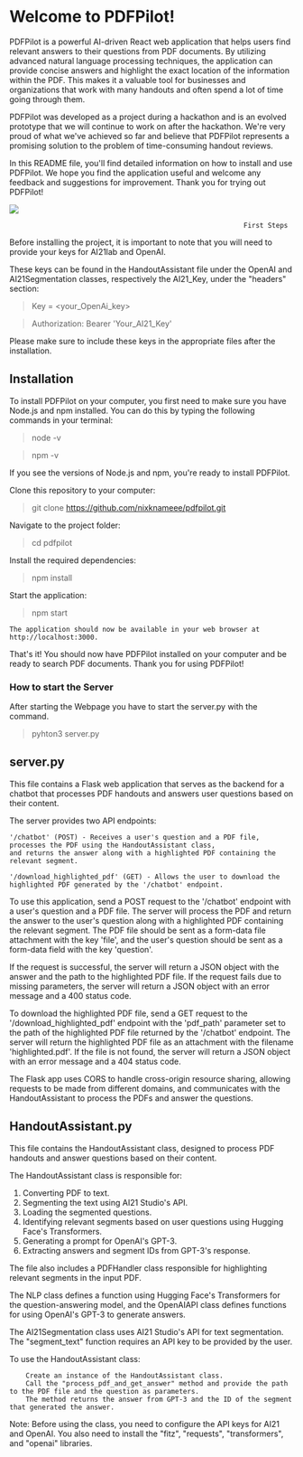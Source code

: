 # Welcome to PDFPilot!

PDFPilot is a powerful AI-driven React web application that helps users find relevant answers to their questions from PDF documents. By utilizing advanced natural language processing techniques, the application can provide concise answers and highlight the exact location of the information within the PDF. This makes it a valuable tool for businesses and organizations that work with many handouts and often spend a lot of time going through them.

PDFPilot was developed as a project during a hackathon and is an evolved prototype that we will continue to work on after the hackathon. We're very proud of what we've achieved so far and believe that PDFPilot represents a promising solution to the problem of time-consuming handout reviews.

In this README file, you'll find detailed information on how to install and use PDFPilot. We hope you find the application useful and welcome any feedback and suggestions for improvement. Thank you for trying out PDFPilot!




![](https://github.com/nixknameee/pdf_pilot/blob/main/pdfpilot/public/ezgif.com-video-to-gif.gif)

                                                              First Steps

Before installing the project, it is important to note that you will need to provide your keys for AI21lab and OpenAI.

These keys can be found in the HandoutAssistant file under the OpenAI and AI21Segmentation classes, respectively the AI21_Key, under the "headers" section:

> Key = <your_OpenAi_key>

> Authorization: Bearer 'Your_AI21_Key'

Please make sure to include these keys in the appropriate files after the installation.

## Installation

To install PDFPilot on your computer, you first need to make sure you have Node.js and npm installed. You can do this by typing the following commands in your terminal:

> node -v

> npm -v

If you see the versions of Node.js and npm, you're ready to install PDFPilot.

Clone this repository to your computer:


> git clone https://github.com/nixknameee/pdfpilot.git

Navigate to the project folder:


> cd pdfpilot

Install the required dependencies:

> npm install

Start the application:

> npm start

    The application should now be available in your web browser at http://localhost:3000.

That's it! You should now have PDFPilot installed on your computer and be ready to search PDF documents. Thank you for using PDFPilot!

### How to start the Server
After starting the Webpage you have to start the server.py with the command.

> pyhton3 server.py

## server.py


This file contains a Flask web application that serves as the backend for a chatbot that processes PDF handouts and answers user questions based on their content.

The server provides two API endpoints:

    '/chatbot' (POST) - Receives a user's question and a PDF file, processes the PDF using the HandoutAssistant class,
    and returns the answer along with a highlighted PDF containing the relevant segment.

    '/download_highlighted_pdf' (GET) - Allows the user to download the highlighted PDF generated by the '/chatbot' endpoint.

To use this application, send a POST request to the '/chatbot' endpoint with a user's question and a PDF file. The server will process the PDF and return the answer to the user's question along with a highlighted PDF containing the relevant segment. The PDF file should be sent as a form-data file attachment with the key 'file', and the user's question should be sent as a form-data field with the key 'question'.

If the request is successful, the server will return a JSON object with the answer and the path to the highlighted PDF file. If the request fails due to missing parameters, the server will return a JSON object with an error message and a 400 status code.

To download the highlighted PDF file, send a GET request to the '/download_highlighted_pdf' endpoint with the 'pdf_path' parameter set to the path of the highlighted PDF file returned by the '/chatbot' endpoint. The server will return the highlighted PDF file as an attachment with the filename 'highlighted.pdf'. If the file is not found, the server will return a JSON object with an error message and a 404 status code.

The Flask app uses CORS to handle cross-origin resource sharing, allowing requests to be made from different domains, and communicates with the HandoutAssistant to process the PDFs and answer the questions.




## HandoutAssistant.py


This file contains the HandoutAssistant class, designed to process PDF handouts and answer questions based on their content.

The HandoutAssistant class is responsible for:


1. Converting PDF to text.
2. Segmenting the text using AI21 Studio's API.
3. Loading the segmented questions.
4. Identifying relevant segments based on user questions using Hugging Face's Transformers.
5. Generating a prompt for OpenAI's GPT-3.
6. Extracting answers and segment IDs from GPT-3's response.

The file also includes a PDFHandler class responsible for highlighting relevant segments in the input PDF.

The NLP class defines a function using Hugging Face's Transformers for the question-answering model, and the OpenAIAPI class defines functions for using OpenAI's GPT-3 to generate answers.

The AI21Segmentation class uses AI21 Studio's API for text segmentation. The "segment_text" function requires an API key to be provided by the user.

To use the HandoutAssistant class:

        Create an instance of the HandoutAssistant class.
        Call the "process_pdf_and_get_answer" method and provide the path to the PDF file and the question as parameters.
        The method returns the answer from GPT-3 and the ID of the segment that generated the answer.

Note: Before using the class, you need to configure the API keys for AI21 and OpenAI. You also need to install the "fitz", "requests", "transformers", and "openai" libraries.
